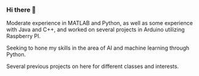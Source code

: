### Hi there 👋

Moderate experience in MATLAB and Python, as well as some experience with Java and C++, and worked on several projects in Arduino utilizing Raspberry PI.

Seeking to hone my skills in the area of AI and machine learning through Python.

Several previous projects on here for different classes and interests.
